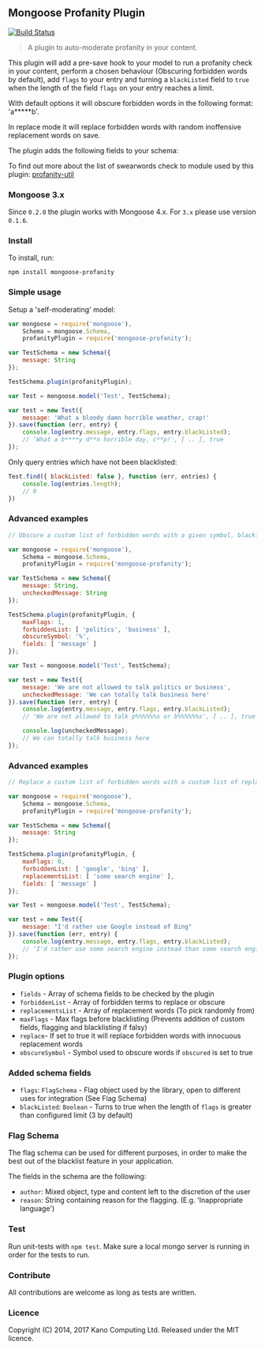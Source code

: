 ## Mongoose Profanity Plugin

[![Build Status](https://travis-ci.org/KanoComputing/mongoose-profanity.svg?branch=master)](https://travis-ci.org/KanoComputing/mongoose-profanity)

> A plugin to auto-moderate profanity in your content.

This plugin will add a pre-save hook to your model to run a profanity check in your content, perform a chosen behaviour (Obscuring forbidden words by default), add `flags` to your entry and turning a `blackListed` field to `true` when the length of the field `flags` on your entry reaches a limit.

With default options it will obscure forbidden words in the following format: 'a*****b'.

In replace mode it will replace forbidden words with random inoffensive replacement words on save.

The plugin adds the following fields to your schema:

To find out more about the list of swearwords check to module used by this plugin: [profanity-util](https://github.com/KanoComputing/nodejs-profanity-util)

### Mongoose 3.x

Since `0.2.0` the plugin works with Mongoose 4.x. For `3.x` please use version `0.1.6`.

### Install

To install, run:

`npm install mongoose-profanity`

### Simple usage

Setup a 'self-moderating' model:

```javascript
var mongoose = require('mongoose'),
    Schema = mongoose.Schema,
    profanityPlugin = require('mongoose-profanity');

var TestSchema = new Schema({
    message: String
});

TestSchema.plugin(profanityPlugin);

var Test = mongoose.model('Test', TestSchema);

var test = new Test({
    message: 'What a bloody damn horrible weather, crap!'
}).save(function (err, entry) {
    console.log(entry.message, entry.flags, entry.blackListed);
    // 'What a b****y d**n horrible day, c**p!', [ .. ], true
});
```

Only query entries which have not been blacklisted:

```javascript
Test.find({ blackListed: false }, function (err, entries) {
	console.log(entries.length);
	// 0
})
```

### Advanced examples

```javascript
// Obscure a custom list of forbidden words with a given symbol, blacklist if 1 more are found

var mongoose = require('mongoose'),
    Schema = mongoose.Schema,
    profanityPlugin = require('mongoose-profanity');

var TestSchema = new Schema({
    message: String,
    uncheckedMessage: String
});

TestSchema.plugin(profanityPlugin, {
    maxFlags: 1,
    forbiddenList: [ 'politics', 'business' ],
    obscureSymbol: '%',
    fields: [ 'message' ]
});

var Test = mongoose.model('Test', TestSchema);

var test = new Test({
    message: 'We are not allowed to talk politics or business',
    uncheckedMessage: 'We can totally talk business here'
}).save(function (err, entry) {
    console.log(entry.message, entry.flags, entry.blackListed);
    // 'We are not allowed to talk p%%%%%%s or b%%%%%%s', [ .. ], true

	console.log(uncheckedMessage);
	// We can totally talk business here
});
```

### Advanced examples

```javascript
// Replace a custom list of forbidden words with a custom list of replacement words, never blacklist

var mongoose = require('mongoose'),
    Schema = mongoose.Schema,
    profanityPlugin = require('mongoose-profanity');

var TestSchema = new Schema({
    message: String
});

TestSchema.plugin(profanityPlugin, {
    maxFlags: 0,
    forbiddenList: [ 'google', 'bing' ],
    replacementsList: [ 'some search engine' ],
    fields: [ 'message' ]
});

var Test = mongoose.model('Test', TestSchema);

var test = new Test({
    message: "I'd rather use Google instead of Bing"
}).save(function (err, entry) {
    console.log(entry.message, entry.flags, entry.blackListed);
    // 'I'd rather use some search engine instead than some search engine', [ .. ], true
});
```

### Plugin options

* `fields` - Array of schema fields to be checked by the plugin
* `forbiddenList` - Array of forbidden terms to replace or obscure
* `replacementsList` - Array of replacement words (To pick randomly from)
* `maxFlags` - Max flags before blacklisting (Prevents addition of custom fields, flagging and blacklisting if falsy)
* `replace`- If set to true it will replace forbidden words with innocuous replacement words
* `obscureSymbol` - Symbol used to obscure words if `obscured` is set to true

### Added schema fields

* `flags`: `FlagSchema` - Flag object used by the library, open to different uses for integration (See Flag Schema)
* `blackListed`: `Boolean` - Turns to true when the length of `flags` is greater than configured limit (3 by default)

### Flag Schema

The flag schema can be used for different purposes, in order to make the best out of the blacklist feature in your application.

The fields in the schema are the following:

* `author`: Mixed object, type and content left to the discretion of the user
* `reason`: String containing reason for the flagging. (E.g. 'Inappropriate language')

### Test

Run unit-tests with `npm test`. Make sure a local mongo server is running in order for the tests to run.

### Contribute

All contributions are welcome as long as tests are written.

### Licence

Copyright (C) 2014, 2017 Kano Computing Ltd. Released under the MIT licence.
